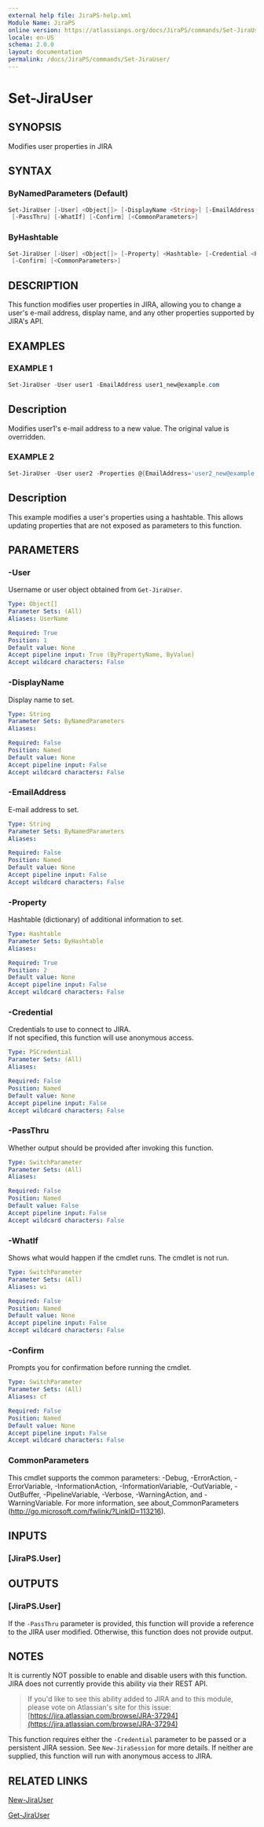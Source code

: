 ```yaml
---
external help file: JiraPS-help.xml
Module Name: JiraPS
online version: https://atlassianps.org/docs/JiraPS/commands/Set-JiraUser/
locale: en-US
schema: 2.0.0
layout: documentation
permalink: /docs/JiraPS/commands/Set-JiraUser/
---
```

# Set-JiraUser

## SYNOPSIS

Modifies user properties in JIRA

## SYNTAX

### ByNamedParameters (Default)

```powershell
Set-JiraUser [-User] <Object[]> [-DisplayName <String>] [-EmailAddress <String>] [-Credential <PSCredential>]
 [-PassThru] [-WhatIf] [-Confirm] [<CommonParameters>]
```

### ByHashtable

```powershell
Set-JiraUser [-User] <Object[]> [-Property] <Hashtable> [-Credential <PSCredential>] [-PassThru] [-WhatIf]
 [-Confirm] [<CommonParameters>]
```

## DESCRIPTION

This function modifies user properties in JIRA, allowing you to change a user's
e-mail address, display name, and any other properties supported by JIRA's API.

## EXAMPLES

### EXAMPLE 1

```powershell
Set-JiraUser -User user1 -EmailAddress user1_new@example.com
```

Description  
 -----------  
Modifies user1's e-mail address to a new value.
The original value is overridden.

### EXAMPLE 2

```powershell
Set-JiraUser -User user2 -Properties @{EmailAddress='user2_new@example.com';DisplayName='User 2'}
```

Description  
 -----------  
This example modifies a user's properties using a hashtable.
This allows updating properties that are not exposed as parameters to this function.

## PARAMETERS

### -User

Username or user object obtained from `Get-JiraUser`.

```yaml
Type: Object[]
Parameter Sets: (All)
Aliases: UserName

Required: True
Position: 1
Default value: None
Accept pipeline input: True (ByPropertyName, ByValue)
Accept wildcard characters: False
```

### -DisplayName

Display name to set.

```yaml
Type: String
Parameter Sets: ByNamedParameters
Aliases:

Required: False
Position: Named
Default value: None
Accept pipeline input: False
Accept wildcard characters: False
```

### -EmailAddress

E-mail address to set.

```yaml
Type: String
Parameter Sets: ByNamedParameters
Aliases:

Required: False
Position: Named
Default value: None
Accept pipeline input: False
Accept wildcard characters: False
```

### -Property

Hashtable (dictionary) of additional information to set.

```yaml
Type: Hashtable
Parameter Sets: ByHashtable
Aliases:

Required: True
Position: 2
Default value: None
Accept pipeline input: False
Accept wildcard characters: False
```

### -Credential

Credentials to use to connect to JIRA.  
If not specified, this function will use anonymous access.

```yaml
Type: PSCredential
Parameter Sets: (All)
Aliases:

Required: False
Position: Named
Default value: None
Accept pipeline input: False
Accept wildcard characters: False
```

### -PassThru

Whether output should be provided after invoking this function.

```yaml
Type: SwitchParameter
Parameter Sets: (All)
Aliases:

Required: False
Position: Named
Default value: False
Accept pipeline input: False
Accept wildcard characters: False
```

### -WhatIf

Shows what would happen if the cmdlet runs.
The cmdlet is not run.

```yaml
Type: SwitchParameter
Parameter Sets: (All)
Aliases: wi

Required: False
Position: Named
Default value: None
Accept pipeline input: False
Accept wildcard characters: False
```

### -Confirm

Prompts you for confirmation before running the cmdlet.

```yaml
Type: SwitchParameter
Parameter Sets: (All)
Aliases: cf

Required: False
Position: Named
Default value: None
Accept pipeline input: False
Accept wildcard characters: False
```

### CommonParameters

This cmdlet supports the common parameters: -Debug, -ErrorAction, -ErrorVariable, -InformationAction, -InformationVariable, -OutVariable, -OutBuffer, -PipelineVariable, -Verbose, -WarningAction, and -WarningVariable.
For more information, see about_CommonParameters (http://go.microsoft.com/fwlink/?LinkID=113216).

## INPUTS

### [JiraPS.User]

## OUTPUTS

### [JiraPS.User]

If the `-PassThru` parameter is provided, this function will provide a reference
to the JIRA user modified.  Otherwise, this function does not provide output.

## NOTES

It is currently NOT possible to enable and disable users with this function.
JIRA does not currently provide this ability via their REST API.

> If you'd like to see this ability added to JIRA and to this module, please vote on Atlassian's site for this issue: [https://jira.atlassian.com/browse/JRA-37294](https://jira.atlassian.com/browse/JRA-37294)

This function requires either the `-Credential` parameter to be passed or a persistent JIRA session.
See `New-JiraSession` for more details.
If neither are supplied, this function will run with anonymous access to JIRA.

## RELATED LINKS

[New-JiraUser](../New-JiraUser/)

[Get-JiraUser](../Get-JiraUser/)
